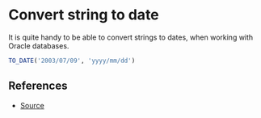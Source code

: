 # Convert string to date

It is quite handy to be able to convert strings to dates, when working with Oracle databases.

```sql
TO_DATE('2003/07/09', 'yyyy/mm/dd')
```

## References

- [Source](http://www.techonthenet.com/oracle/functions/to_date.php)
